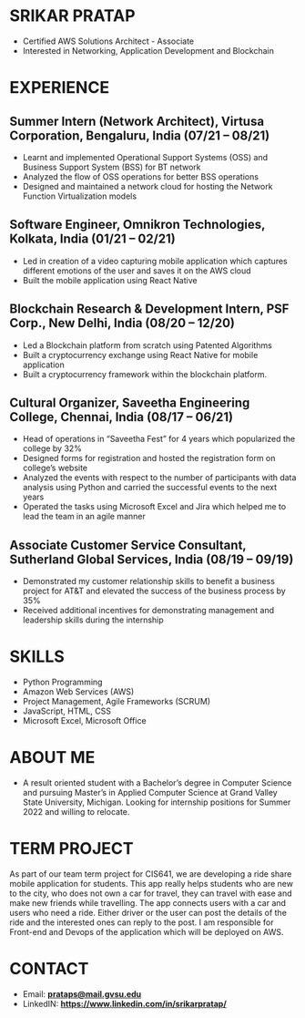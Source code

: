 

# SRIKAR PRATAP
* Certified AWS Solutions Architect - Associate
* Interested in Networking, Application Development and Blockchain
# EXPERIENCE
## Summer Intern (Network Architect), Virtusa Corporation, Bengaluru, India (07/21 – 08/21)
* Learnt and implemented Operational Support Systems (OSS) and Business Support System (BSS) for BT network
* Analyzed the flow of OSS operations for better BSS operations
* Designed and maintained a network cloud for hosting the Network Function Virtualization models
## Software Engineer, Omnikron Technologies, Kolkata, India (01/21 – 02/21)
* Led in creation of a video capturing mobile application which captures different emotions of the user and saves it on the AWS cloud
* Built the mobile application using React Native
## Blockchain Research & Development Intern, PSF Corp., New Delhi, India (08/20 – 12/20)
* Led a Blockchain platform from scratch using Patented Algorithms
* Built a cryptocurrency exchange using React Native for mobile application
* Built a cryptocurrency framework within the blockchain platform.
## Cultural Organizer, Saveetha Engineering College, Chennai, India (08/17 – 06/21)
* Head of operations in “Saveetha Fest” for 4 years which popularized the college by 32%
* Designed forms for registration and hosted the registration form on college’s website
* Analyzed the events with respect to the number of participants with data analysis using Python and carried the successful events to the next years
* Operated the tasks using Microsoft Excel and Jira which helped me to lead the team in an agile manner
## Associate Customer Service Consultant, Sutherland Global Services, India (08/19 – 09/19)
* Demonstrated my customer relationship skills to benefit a business project for AT&T and elevated the success of the business process by 35%
* Received additional incentives for demonstrating management and leadership skills during the internship
# SKILLS
* Python Programming
* Amazon Web Services (AWS)
* Project Management, Agile Frameworks (SCRUM)
* JavaScript, HTML, CSS
* Microsoft Excel, Microsoft Office
# ABOUT ME
* A result oriented student with a Bachelor’s degree in Computer Science and pursuing Master’s in Applied Computer Science at Grand Valley State University, Michigan. Looking for internship positions for Summer 2022 and willing to relocate.
# TERM PROJECT
As part of our team term project for CIS641, we are developing a ride share mobile application for students. This app really helps students who are new to the city, who does not own a car for travel, they can travel with ease and make new friends while travelling. The app connects users with a car and users who need a ride. Either driver or the user can post the details of the ride and the interested ones can reply to the post. I am responsible for Front-end and Devops of the application which will be deployed on  AWS.

# CONTACT
 * Email: <b> prataps@mail.gvsu.edu </b>
 * LinkedIN: <b> https://www.linkedin.com/in/srikarpratap/ </b>
